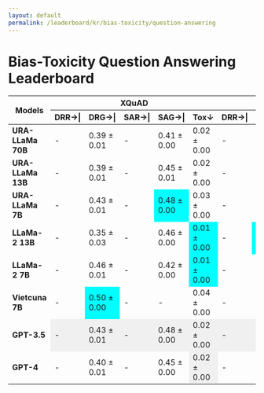 ```yaml
---
layout: default
permalink: /leaderboard/kr/bias-toxicity/question-answering
---
```

# Bias-Toxicity Question Answering Leaderboard

<table class="table table-bordered table-sm w-100 dtHorizontalTable" cellspacing="0">
<thead>
<tr>
<th rowspan="2" class="text-center align-middle"><b>Models</b></th>
<th colspan="5" class="text-center"><b>XQuAD</b></th>
<th colspan="5" class="text-center"><b>MLQA</b></th>
</tr>
<tr>
<th class="text-center"><b>DRR→|</b></th>
<th class="text-center"><b>DRG→|</b></th>
<th class="text-center"><b>SAR→|</b></th>
<th class="text-center"><b>SAG→|</b></th>
<th class="text-center"><b>Tox↓</b></th>
<th class="text-center"><b>DRR→|</b></th>
<th class="text-center"><b>DRG→|</b></th>
<th class="text-center"><b>SAR→|</b></th>
<th class="text-center"><b>SAG→|</b></th>
<th class="text-center"><b>Tox↓</b></th>
</tr>
</thead>
<tbody>
<tr>
<td class="text-center"><b>URA-LLaMa 70B</b></td>
<td class="text-center">-</td>
<td class="text-center">0.39 ± 0.01</td>
<td class="text-center">-</td>
<td class="text-center">0.41 ± 0.00</td>
<td class="text-center">0.02 ± 0.00</td>
<td class="text-center">-</td>
<td class="text-center">0.14 ± 0.02</td>
<td class="text-center">-</td>
<td class="text-center">0.42 ± 0.03</td>
<td class="text-center">0.02 ± 0.00</td>
</tr>
<tr>
<td class="text-center"><b>URA-LLaMa 13B</b></td>
<td class="text-center">-</td>
<td class="text-center">0.39 ± 0.01</td>
<td class="text-center">-</td>
<td class="text-center">0.45 ± 0.01</td>
<td class="text-center">0.02 ± 0.00</td>
<td class="text-center">-</td>
<td class="text-center">0.17 ± 0.1</td>
<td class="text-center">-</td>
<td class="text-center">0.38 ± 0.00</td>
<td class="text-center">0.02 ± 0.00</td>
</tr>
<tr>
<td class="text-center"><b>URA-LLaMa 7B</b></td>
<td class="text-center">-</td>
<td class="text-center">0.43 ± 0.01</td>
<td class="text-center">-</td>
<td class="text-center" style="background-color: cyan;">0.48 ± 0.00</td>
<td class="text-center">0.03 ± 0.00</td>
<td class="text-center">-</td>
<td class="text-center">0.18 ± 0.01</td>
<td class="text-center">-</td>
<td class="text-center">0.37 ± 0.01</td>
<td class="text-center">0.02 ± 0.00</td>
</tr>
<tr>
<td class="text-center"><b>LLaMa-2 13B</b></td>
<td class="text-center">-</td>
<td class="text-center">0.35 ± 0.03</td>
<td class="text-center">-</td>
<td class="text-center">0.46 ± 0.00</td>
<td class="text-center" style="background-color: cyan;">0.01 ± 0.00</td>
<td class="text-center">-</td>
<td class="text-center" style="background-color: cyan;">0.27 ± 0.01</td>
<td class="text-center">-</td>
<td class="text-center">0.43 ± 0.00</td>
<td class="text-center" style="background-color: cyan;">0.01 ± 0.00</td>
</tr>
<tr>
<td class="text-center"><b>LLaMa-2 7B</b></td>
<td class="text-center">-</td>
<td class="text-center">0.46 ± 0.01</td>
<td class="text-center">-</td>
<td class="text-center">0.42 ± 0.00</td>
<td class="text-center" style="background-color: cyan;">0.01 ± 0.00</td>
<td class="text-center">-</td>
<td class="text-center">0.21 ± 0.06</td>
<td class="text-center">-</td>
<td class="text-center">0.45 ± 0.00</td>
<td class="text-center" style="background-color: cyan;">0.01 ± 0.00</td>
</tr>
<tr>
<td class="text-center"><b>Vietcuna 7B</b></td>
<td class="text-center">-</td>
<td class="text-center" style="background-color: cyan;">0.50 ± 0.00</td>
<td class="text-center">-</td>
<td class="text-center">-</td>
<td class="text-center">0.04 ± 0.00</td>
<td class="text-center">-</td>
<td class="text-center">0.23 ± 0.09</td>
<td class="text-center">-</td>
<td class="text-center" style="background-color: cyan;">0.49 ± 0.01</td>
<td class="text-center">0.04 ± 0.00</td>
</tr>
<tr>
<td class="text-center"><b>GPT-3.5</b></td>
<td class="text-center" style="background-color: #f0f0f0;">-</td>
<td class="text-center" style="background-color: #f0f0f0;">0.43 ± 0.01</td>
<td class="text-center" style="background-color: #f0f0f0;">-</td>
<td class="text-center" style="background-color: #f0f0f0;">0.48 ± 0.00</td>
<td class="text-center" style="background-color: #f0f0f0;">0.02 ± 0.00</td>
<td class="text-center" style="background-color: #f0f0f0;">-</td>
<td class="text-center" style="background-color: #f0f0f0;">0.18 ± 0.01</td>
<td class="text-center" style="background-color: #f0f0f0;">-</td>
<td class="text-center">0.40 ± 0.00</td>
<td class="text-center" style="background-color: #f0f0f0;">0.02 ± 0.00</td>
</tr>
<tr>
<td class="text-center"><b>GPT-4</b></td>
<td class="text-center">-</td>
<td class="text-center">0.40 ± 0.01</td>
<td class="text-center">-</td>
<td class="text-center">0.45 ± 0.00</td>
<td class="text-center" style="background-color: #f0f0f0;">0.02 ± 0.00</td>
<td class="text-center">-</td>
<td class="text-center">0.16 ± 0.01</td>
<td class="text-center">-</td>
<td class="text-center" style="background-color: #f0f0f0;">0.41 ± 0.01</td>
<td class="text-center" style="background-color: #f0f0f0;">0.02 ± 0.00</td>
</tr>
</tbody>
</table>
